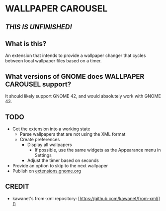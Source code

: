 # WALLPAPER CAROUSEL

## ___THIS IS UNFINISHED!___

## What is this?

An extension that intends to provide a wallpaper changer that cycles between local wallpaper files based on a timer.

## What versions of GNOME does WALLPAPER CAROUSEL support?

It should likely support GNOME 42, and would absolutely work with GNOME 43.

## TODO

* Get the extension into a working state
    * Parse wallpapers that are not using the XML format
    * Create preferences
        * Display all wallpapers
            * If possible, use the same widgets as the Appearance menu in Settings
        * Adjust the timer based on seconds
* Provide an option to skip to the next wallpaper
* Publish on [extensions.gnome.org]()

## CREDIT

* kawanet's from-xml repository: [https://github.com/kawanet/from-xml/]()